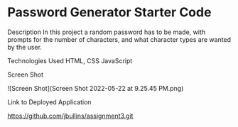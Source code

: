 # Password Generator Starter Code
Description
In this project a random password has to be made, with prompts for the number of characters, and what character types are wanted by the user.

Technologies Used
HTML, CSS JavaScript

Screen Shot

![Screen Shot](Screen Shot 2022-05-22 at 9.25.45 PM.png)

Link to Deployed Application

https://github.com/jbullins/assignment3.git

